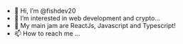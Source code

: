 - 👋 Hi, I’m @fishdev20
- 👀 I’m interested in web development and crypto...
- 🌱 My main jam are ReactJs, Javascript and Typescript!
- 📫 How to reach me ...

<!---
fishdev20/fishdev20 is a ✨ special ✨ repository because its `README.md` (this file) appears on your GitHub profile.
You can click the Preview link to take a look at your changes.
--->
